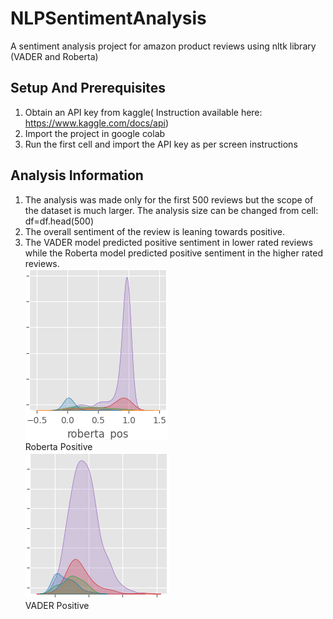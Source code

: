 # NLPSentimentAnalysis
A sentiment analysis project for amazon product reviews using nltk library (VADER and Roberta)

## Setup And Prerequisites
1) Obtain an API key from kaggle( Instruction available here: https://www.kaggle.com/docs/api)
2) Import the project in google colab
3) Run the first cell and import the API key as per screen instructions

## Analysis Information
1) The analysis was made only for the first 500 reviews but the scope of the dataset is much larger. The analysis size can be changed from cell:
df=df.head(500)
2) The overall sentiment of the review is leaning towards positive.
3) The VADER model predicted positive sentiment in lower rated reviews while the Roberta model predicted positive sentiment in the higher rated reviews.<br/>
   ![alt text](https://github.com/Anuragghosh12/NLPSentimentAnalysis/blob/2c5534aaf8714b90399a78d92932445ccf32b470/Roberta_POS.png?raw=true "Roberta Positive") <br/>
   Roberta Positive <br/>
   ![alt text](https://github.com/Anuragghosh12/NLPSentimentAnalysis/blob/2c5534aaf8714b90399a78d92932445ccf32b470/VADER_POS.png?raw=true "VADER Positive") <br/>
   VADER Positive
   
